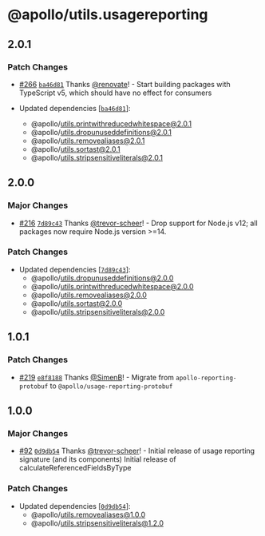 # @apollo/utils.usagereporting

## 2.0.1

### Patch Changes

- [#266](https://github.com/apollographql/apollo-utils/pull/266) [`ba46d81`](https://github.com/apollographql/apollo-utils/commit/ba46d817a97a6bad9b0ec6ff0720f01edc806091) Thanks [@renovate](https://github.com/apps/renovate)! - Start building packages with TypeScript v5, which should have no effect for consumers

- Updated dependencies [[`ba46d81`](https://github.com/apollographql/apollo-utils/commit/ba46d817a97a6bad9b0ec6ff0720f01edc806091)]:
  - @apollo/utils.printwithreducedwhitespace@2.0.1
  - @apollo/utils.dropunuseddefinitions@2.0.1
  - @apollo/utils.removealiases@2.0.1
  - @apollo/utils.sortast@2.0.1
  - @apollo/utils.stripsensitiveliterals@2.0.1

## 2.0.0

### Major Changes

- [#216](https://github.com/apollographql/apollo-utils/pull/216) [`7d89c43`](https://github.com/apollographql/apollo-utils/commit/7d89c433039cd597998e99124f04866ac2a2c3d5) Thanks [@trevor-scheer](https://github.com/trevor-scheer)! - Drop support for Node.js v12; all packages now require Node.js version >=14.

### Patch Changes

- Updated dependencies [[`7d89c43`](https://github.com/apollographql/apollo-utils/commit/7d89c433039cd597998e99124f04866ac2a2c3d5)]:
  - @apollo/utils.dropunuseddefinitions@2.0.0
  - @apollo/utils.printwithreducedwhitespace@2.0.0
  - @apollo/utils.removealiases@2.0.0
  - @apollo/utils.sortast@2.0.0
  - @apollo/utils.stripsensitiveliterals@2.0.0

## 1.0.1

### Patch Changes

- [#219](https://github.com/apollographql/apollo-utils/pull/219) [`e8f8188`](https://github.com/apollographql/apollo-utils/commit/e8f81881959e1a1043ce452a51613ba17ad5de32) Thanks [@SimenB](https://github.com/SimenB)! - Migrate from `apollo-reporting-protobuf` to `@apollo/usage-reporting-protobuf`

## 1.0.0

### Major Changes

- [#92](https://github.com/apollographql/apollo-utils/pull/92) [`0d9db54`](https://github.com/apollographql/apollo-utils/commit/0d9db54464c8eaa93336bcfe3fa28dee59696b60) Thanks [@trevor-scheer](https://github.com/trevor-scheer)! - Initial release of usage reporting signature (and its components)
  Initial release of calculateReferencedFieldsByType

### Patch Changes

- Updated dependencies [[`0d9db54`](https://github.com/apollographql/apollo-utils/commit/0d9db54464c8eaa93336bcfe3fa28dee59696b60)]:
  - @apollo/utils.removealiases@1.0.0
  - @apollo/utils.stripsensitiveliterals@1.2.0
